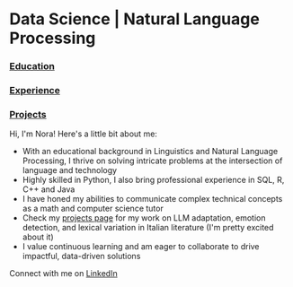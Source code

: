 # Data Science | Natural Language Processing

### [Education](https://ngoldfine.github.io/education/)
### [Experience](https://ngoldfine.github.io/experience/)
### [Projects](https://ngoldfine.github.io/projects/)

Hi, I'm Nora! Here's a little bit about me:
- With an educational background in Linguistics and Natural Language Processing, I thrive on solving intricate problems at the intersection of language and technology
- Highly skilled in Python, I also bring professional experience in SQL, R, C++ and Java
- I have honed my abilities to communicate complex technical concepts as a math and computer science tutor
- Check my [projects page](https://ngoldfine.github.io/projects/) for my work on LLM adaptation, emotion detection, and lexical variation in Italian literature (I'm pretty excited about it)
- I value continuous learning and am eager to collaborate to drive impactful, data-driven solutions

Connect with me on [LinkedIn](https://www.linkedin.com/in/nora-g-5860b92a1/)
